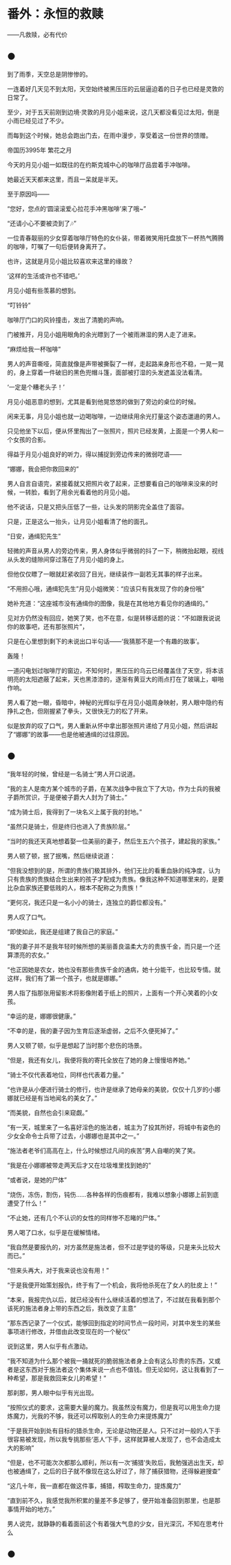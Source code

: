 # 番外：永恒的救赎

——凡救赎，必有代价

## ●

到了雨季，天空总是阴惨惨的。

一连着好几天见不到太阳，天空始终被黑压压的云层逼迫着的日子也已经是灵敦的日常了。

至少，对于五天前刚到边境·灵敦的月见小姐来说，这几天都没看见过太阳，倒是小雨已经见过了不少。

而每到这个时候，她总会跑出门去，在雨中漫步，享受着这一份世界的馈赠。

帝国历3995年 繁花之月

今天的月见小姐一如既往的在约斯克城中心的咖啡厅品尝着手冲咖啡。

她最近天天都来这里，而且一呆就是半天。

至于原因吗——

“您好，您点的‘圆滚滚爱心拉花手冲黑咖啡’来了哦~”

“还请小心不要被烫到了🎶”

一位青春靓丽的少女穿着咖啡厅特色的女仆装，带着微笑用托盘放下一杯热气腾腾的咖啡，叮嘱了一句后便转身离开了。

也许，这就是月见小姐比较喜欢来这里的缘故？

‘这样的生活或许也不错吧。’

月见小姐有些羡慕的想到。

“叮铃铃”

咖啡厅门口的风铃撞击，发出了清脆的声响。

门被推开，月见小姐用眼角的余光瞟到了一个被雨淋湿的男人走了进来。

“麻烦给我一杯咖啡”

男人的声音嘶哑，简直就像是声带被撕裂了一样，走起路来身形也不稳，一晃一晃的，身上穿着一件破旧的黑色兜帽斗篷，面部被打湿的头发遮盖没法看清。

‘一定是个糟老头子！’

月见小姐恶意的想到，尤其是看到他晃悠悠的做到了旁边的桌位的时候。

闲来无事，月见小姐也就一边喝咖啡，一边继续用余光打量这个姿态邋遢的男人。

只见他坐下以后，便从怀里掏出了一张照片，照片已经发黄，上面是一个男人和一个女孩的合影。

得益于月见小姐良好的听力，得以捕捉到旁边传来的微弱呓语——

“娜娜，我会把你救回来的”

男人自言自语完，紧接着就又把照片收了起来，正想要看自己的咖啡来没来的时候，一转脸，看到了用余光看着他的月见小姐。

他不说话，只是又把头压低了一些，让头发的阴影完全盖住了面容。

只是，正是这么一抬头，让月见小姐看清了他的面孔。

“日安，通缉犯先生”

轻微的声音从男人的旁边传来，男人身体似乎微弱的抖了一下，稍微抬起眼，视线从头发的缝隙间穿过落在了月见小姐的身上。

但他仅仅瞟了一眼就赶紧收回了目光，继续装作一副若无其事的样子出来。

“不用担心哦，通缉犯先生”月见小姐微笑：“应该只有我发现了你的身份哦”

她补充道：“这座城市没有通缉你的图像，我是在其他地方看见你的通缉的。”

见对方仍然没有回应，她笑了笑，也不在意，似是转移话题的说：“不如跟我说说你的故事吧，还有那张照片”，

只是在心里想到剩下的未说出口半句话——‘我猜那不是一个有趣的故事’。

轰隆！

一道闪电划过咖啡厅的窗边，不知何时，黑压压的乌云已经覆盖住了天空，将本该明亮的太阳遮蔽了起来，天也黑漆漆的，逐渐有黄豆大的雨点打在了玻璃上，噼啪作响。

男人看了她一眼，昏暗中，神秘的光辉似乎在月见小姐周身映射，男人眼中隐约有挣扎之色，但刚握紧了拳头，又很快无力的松了开来。

似是放弃的叹了口气，男人重新从怀中拿出那张照片递给了月见小姐，然后讲起了“娜娜”的故事——也是他被通缉的过往原因。

## ●

“我年轻的时候，曾经是一名骑士”男人开口说道。

“我的主人是南方某个城市的子爵，在某次战争中我立下了大功，作为士兵的我被子爵所赏识，于是便被子爵大人封为了骑士。”

“成为骑士后，我得到了一块名义上属于我的封地。”

“虽然只是骑士，但是终归也进入了贵族阶层。”

“当时的我还天真地想着娶一位美丽的妻子，然后生五六个孩子，建起我的家族。”

男人顿了顿，抿了抿嘴，然后继续说道：

“但我没想到的是，所谓的贵族们极其排外，他们无比的看重血脉的纯净度，认为只有贵族的贵族结合生出来的孩子才配成为贵族。像我这种不知道哪里来的，是要比杂血家族还要低贱的人，根本不配称之为贵族！”

“更何况，我还只是一名小小的骑士，连独立的爵位都没有。”

男人叹了口气。

“即使如此，我还是组建了我自己的家庭。”

“我的妻子并不是我年轻时候所想的美丽善良温柔大方的贵族千金，而只是一个还算漂亮的农女。”

“也正因她是农女，她也没有那些贵族千金的通病，她十分能干，也比较专情。就这样，我们有了第一个孩子，也就是娜娜。”

男人指了指那张用留影术将影像附着于纸上的照片，上面有一个开心笑着的小女孩。

“幸运的是，娜娜很健康。”

“不幸的是，我的妻子因为生育后逐渐虚弱，之后不久便死掉了。”

男人又顿了顿，似乎是想起了当时那个悲伤的场景。

“但是，我还有女儿，我便将我的寄托全放在了她的身上慢慢培养她。”

“骑士不仅代表着地位，同样也代表着力量。”

“也许是从小便进行骑士的修行，也许是继承了她母亲的美貌，仅仅十几岁的小娜娜就已经是有当地闻名的美女了。”

“而美貌，自然也会引来窥觑。”

“有一天，城里来了一名喜好淫色的施法者，城主为了投其所好，将城中有姿色的少女全命令士兵带了过去，小娜娜也是其中之一。”

“施法者老爷们高高在上，什么时候想过凡间的疾苦”男人自嘲的笑了笑。

“我是在小娜娜被带走两天后才又在垃圾堆里找到她的”

“或者说，是她的尸体”

“烧伤，冻伤，割伤，钝伤......各种各样的伤痕都有，我难以想象小娜娜上前到底遭受了什么！”

“不止她，还有几个不认识的女性的同样惨不忍睹的尸体。”

男人喝了口水，似乎是在缓解情绪。

“我自然是要报仇的，对方虽然是施法者，但不过是学徒的等级，只是来头比较大而已。”

“但来头再大，对于我来说也没有用！”

“于是我便开始策划报仇，终于有了一个机会，我将他杀死在了女人的肚皮上！”

“本来，我报完仇以后，就已经没有什么继续活着的想法了，不过就在我看到那个该死的施法者身上带的东西之后，我改变了主意”

“那东西记录了一个仪式，能够回到指定的时间节点一段时间，对其中发生的某些事项进行修改，并借由此改变现在的一个秘仪”

说到这里，男人似乎有点激动。

“我不知道为什么那个被我一捅就死的脆弱施法者身上会有这么珍贵的东西，又或者是这东西对于施法者这个集体来说一点也不值钱。但无论如何，这让我看到了一种希望，那是我救回来女儿的希望！”

那刹那，男人眼中似乎有光出现。

“按照仪式的要求，这需要大量的魔力。我虽然没有魔力，但是我可以用生命力提炼魔力，光我的不够，我还可以榨取别人的生命力来提炼魔力”

“于是我开始到处有目标的猎杀生命，无论是动物还是人。只不过对一般的人下手很容易被发现，所以我专挑那些‘恶人’下手，这样就算被人发现了，也不会造成太大的影响”

“但是，也不可能次次都那么顺利，所以有一次‘捕猎’失败后，我勉强逃出生天，却也被通缉了，之后的日子就不像现在这么好过了，除了捕获猎物，还得躲避搜查”

“这几十年，我一直都在做这件事，捕猎，榨取生命力，提炼魔力”

“直到前不久，我感觉我所积累的量差不多足够了，便开始准备回到那里，也是那事情开始的地方。”

男人说完，就静静的看着面前这个有着强大气息的少女，目光深沉，不知在思考什么

## ●

